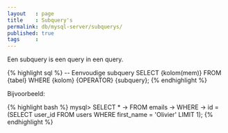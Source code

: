 ```yaml
---
layout   : page
title    : Subquery's
permalink: db/mysql-server/subquerys/
published: true
tags     :
---
```


Een subquery is een query in een query.

{% highlight sql %}
-- Eenvoudige subquery
SELECT {kolom(mem)}
FROM {tabel}
WHERE
    {kolom} {OPERATOR} {subquery};
{% endhighlight %}

Bijvoorbeeld:

{% highlight bash %}
mysql> SELECT *
    -> FROM emails
    -> WHERE
    ->    id = (SELECT user_id FROM users WHERE first_name = 'Olivier' LIMIT 1);
{% endhighlight %}